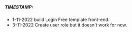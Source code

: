 ##### TIMESTAMP:
- 1-11-2022 build Login Free template front-end.
- 3-11-2022 Create user role but it doesn't work for now.
